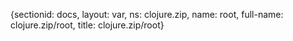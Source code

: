 {sectionid: docs, layout: var, ns: clojure.zip, name: root, full-name: clojure.zip/root,
  title: clojure.zip/root}
